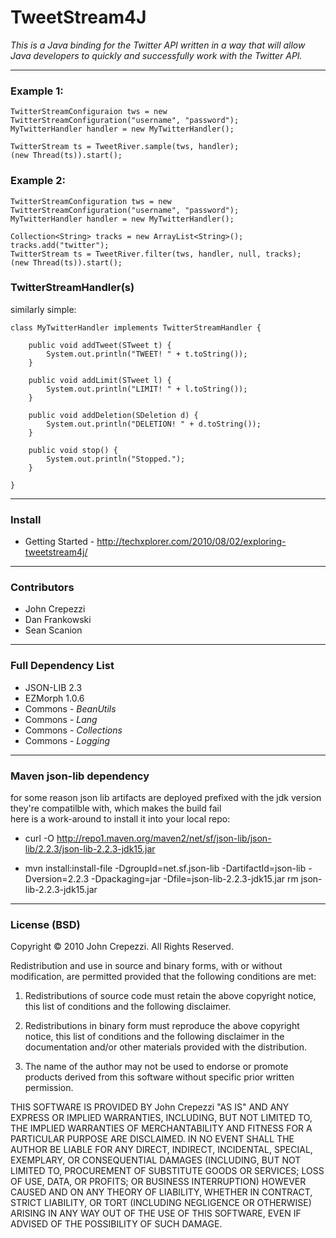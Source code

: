 # TweetStream4J

*This is a Java binding for the Twitter API written in a way that will allow Java developers to quickly and successfully work with the Twitter API.*  

---

### Example 1:

    TwitterStreamConfiguraion tws = new TwitterStreamConfiguration("username", "password");
    MyTwitterHandler handler = new MyTwitterHandler();

    TwitterStream ts = TweetRiver.sample(tws, handler);
    (new Thread(ts)).start();

### Example 2:

    TwitterStreamConfiguration tws = new TwitterStreamConfiguration("username", "password");
    MyTwitterHandler handler = new MyTwitterHandler();

    Collection<String> tracks = new ArrayList<String>();
    tracks.add("twitter");
    TwitterStream ts = TweetRiver.filter(tws, handler, null, tracks);
    (new Thread(ts)).start();

### TwitterStreamHandler(s)

similarly simple:

    class MyTwitterHandler implements TwitterStreamHandler {

        public void addTweet(STweet t) {
            System.out.println("TWEET! " + t.toString());
        }

        public void addLimit(STweet l) {
            System.out.println("LIMIT! " + l.toString());
        }

        public void addDeletion(SDeletion d) {
            System.out.println("DELETION! " + d.toString());
        }
        
        public void stop() {
            System.out.println("Stopped.");
        }

    }

---

### Install

* Getting Started - http://techxplorer.com/2010/08/02/exploring-tweetstream4j/

---

### Contributors

* John Crepezzi
* Dan Frankowski
* Sean Scanion

---

### Full Dependency List

* JSON-LIB 2.3
* EZMorph 1.0.6
* Commons - *BeanUtils*
* Commons - *Lang*
* Commons - *Collections*
* Commons - *Logging*

---

### Maven json-lib dependency 

for some reason json lib artifacts are deployed prefixed with the jdk version they're compatilble with, which makes the build fail  
here is a work-around to install it into your local repo:

* curl -O http://repo1.maven.org/maven2/net/sf/json-lib/json-lib/2.2.3/json-lib-2.2.3-jdk15.jar
  
* mvn install:install-file -DgroupId=net.sf.json-lib -DartifactId=json-lib -Dversion=2.2.3 -Dpackaging=jar -Dfile=json-lib-2.2.3-jdk15.jar
    rm json-lib-2.2.3-jdk15.jar

---

### License (BSD)

Copyright © 2010 John Crepezzi. All Rights Reserved.

Redistribution and use in source and binary forms, with or without modification, are permitted provided that the following conditions are met:

1. Redistributions of source code must retain the above copyright notice, this list of conditions and the following disclaimer.

2. Redistributions in binary form must reproduce the above copyright notice, this list of conditions and the following disclaimer in the documentation and/or other materials provided with the distribution.

3. The name of the author may not be used to endorse or promote products derived from this software without specific prior written permission.

THIS SOFTWARE IS PROVIDED BY John Crepezzi "AS IS" AND ANY EXPRESS OR IMPLIED WARRANTIES, INCLUDING, BUT NOT LIMITED TO, THE IMPLIED WARRANTIES OF MERCHANTABILITY AND FITNESS FOR A PARTICULAR PURPOSE ARE DISCLAIMED. IN NO EVENT SHALL THE AUTHOR BE LIABLE FOR ANY DIRECT, INDIRECT, INCIDENTAL, SPECIAL, EXEMPLARY, OR CONSEQUENTIAL DAMAGES (INCLUDING, BUT NOT LIMITED TO, PROCUREMENT OF SUBSTITUTE GOODS OR SERVICES; LOSS OF USE, DATA, OR PROFITS; OR BUSINESS INTERRUPTION) HOWEVER CAUSED AND ON ANY THEORY OF LIABILITY, WHETHER IN CONTRACT, STRICT LIABILITY, OR TORT (INCLUDING NEGLIGENCE OR OTHERWISE) ARISING IN ANY WAY OUT OF THE USE OF THIS SOFTWARE, EVEN IF ADVISED OF THE POSSIBILITY OF SUCH DAMAGE.